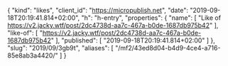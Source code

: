 {
  "kind": "likes",
  "client_id": "https://micropublish.net",
  "date": "2019-09-18T20:19:41.814+02:00",
  "h": "h-entry",
  "properties": {
    "name": [
      "Like of https://v2.jacky.wtf/post/2dc4738d-aa7c-467a-b0de-1687db975b42"
    ],
    "like-of": [
      "https://v2.jacky.wtf/post/2dc4738d-aa7c-467a-b0de-1687db975b42"
    ],
    "published": [
      "2019-09-18T20:19:41.814+02:00"
    ]
  },
  "slug": "2019/09/3gb9t",
  "aliases": [
    "/mf2/43ed8d04-b4d9-4ce4-a716-85e8ab3a4420/"
  ]
}
